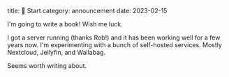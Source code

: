 title: 🚀 Start
category: announcement
date: 2023-02-15


I'm going to write a book!
Wish me luck.

I got a server running (thanks Rob!) and it has been working well for a few years now.
I'm experimenting with a bunch of self-hosted services.
Mostly Nextcloud, Jellyfin, and Wallabag.

Seems worth writing about.
